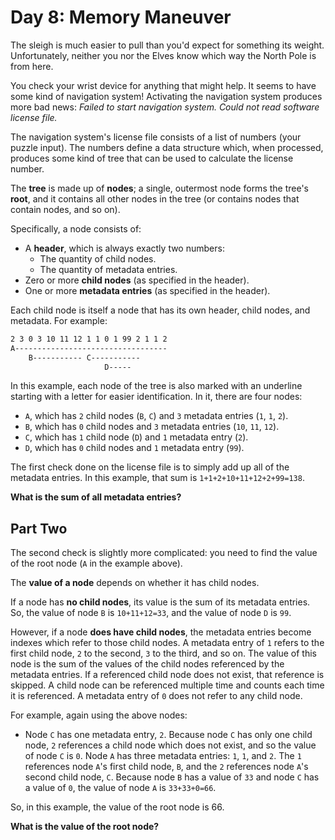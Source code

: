 # Day 8: Memory Maneuver

The sleigh is much easier to pull than you'd expect for something its weight.
Unfortunately, neither you nor the Elves know which way the North Pole is from
here.

You check your wrist device for anything that might help. It seems to have some
kind of navigation system! Activating the navigation system produces more bad
news: _Failed to start navigation system. Could not read software license file._

The navigation system's license file consists of a list of numbers (your puzzle
input). The numbers define a data structure which, when processed, produces some
kind of tree that can be used to calculate the license number.

The __tree__ is made up of __nodes__; a single, outermost node forms the tree's
__root__, and it contains all other nodes in the tree (or contains nodes that
contain nodes, and so on).

Specifically, a node consists of:
- A __header__, which is always exactly two numbers:
    - The quantity of child nodes.
    - The quantity of metadata entries.
- Zero or more __child nodes__ (as specified in the header).
- One or more __metadata entries__ (as specified in the header).

Each child node is itself a node that has its own header, child nodes, and
metadata. For example:

```txt
2 3 0 3 10 11 12 1 1 0 1 99 2 1 1 2
A----------------------------------
    B----------- C-----------
                     D-----
```

In this example, each node of the tree is also marked with an underline starting
with a letter for easier identification. In it, there are four nodes:
- `A`, which has `2` child nodes (`B`, `C`) and `3` metadata entries (`1`, `1`,
`2`).
- `B`, which has `0` child nodes and `3` metadata entries (`10`, `11`, `12`).
- `C`, which has `1` child node (`D`) and `1` metadata entry (`2`).
- `D`, which has `0` child nodes and `1` metadata entry (`99`).

The first check done on the license file is to simply add up all of the metadata
entries. In this example, that sum is `1+1+2+10+11+12+2+99=138`.

__What is the sum of all metadata entries?__

## Part Two

The second check is slightly more complicated: you need to find the value of the root node (`A` in the example above).

The __value of a node__ depends on whether it has child nodes.

If a node has __no child nodes__, its value is the sum of its metadata entries. So, the value of node `B` is `10+11+12=33`, and the value of node `D` is `99`.

However, if a node __does have child nodes__, the metadata entries become indexes which refer to those child nodes. A metadata entry of `1` refers to the first child node, `2` to the second, `3` to the third, and so on. The value of this node is the sum of the values of the child nodes referenced by the metadata entries. If a referenced child node does not exist, that reference is skipped. A child node can be referenced multiple time and counts each time it is referenced. A metadata entry of `0` does not refer to any child node.

For example, again using the above nodes:
- Node `C` has one metadata entry, `2`. Because node `C` has only one child node, `2` references a child node which does not exist, and so the value of node `C` is `0`.
Node `A` has three metadata entries: `1`, `1`, and `2`. The `1` references node `A`'s first child node, `B`, and the `2` references node `A`'s second child node, `C`. Because node `B` has a value of `33` and node `C` has a value of `0`, the value of node `A` is `33+33+0=66`.

So, in this example, the value of the root node is 66.

__What is the value of the root node?__
